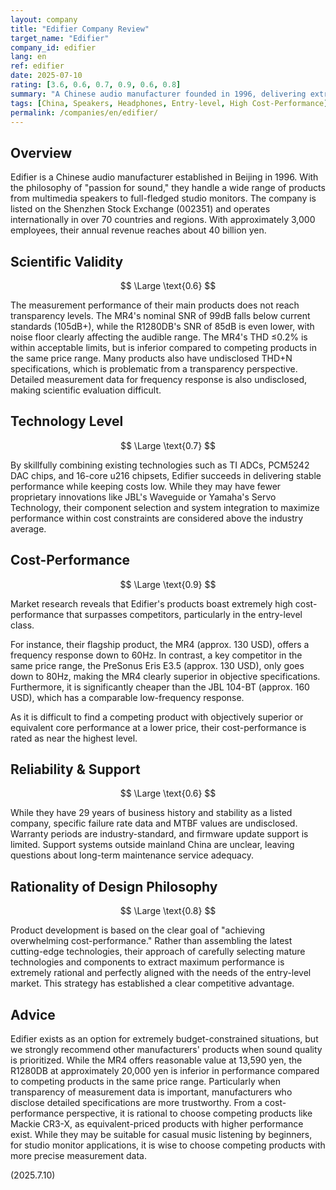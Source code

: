 ```yaml
---
layout: company
title: "Edifier Company Review"
target_name: "Edifier"
company_id: edifier
lang: en
ref: edifier
date: 2025-07-10
rating: [3.6, 0.6, 0.7, 0.9, 0.6, 0.8]
summary: "A Chinese audio manufacturer founded in 1996, delivering extremely high cost-performance that surpasses competitors, especially in the entry-level market."
tags: [China, Speakers, Headphones, Entry-level, High Cost-Performance]
permalink: /companies/en/edifier/
---
```


## Overview

Edifier is a Chinese audio manufacturer established in Beijing in 1996. With the philosophy of "passion for sound," they handle a wide range of products from multimedia speakers to full-fledged studio monitors. The company is listed on the Shenzhen Stock Exchange (002351) and operates internationally in over 70 countries and regions. With approximately 3,000 employees, their annual revenue reaches about 40 billion yen.

## Scientific Validity

$$ \Large \text{0.6} $$

The measurement performance of their main products does not reach transparency levels. The MR4's nominal SNR of 99dB falls below current standards (105dB+), while the R1280DB's SNR of 85dB is even lower, with noise floor clearly affecting the audible range. The MR4's THD ≤0.2% is within acceptable limits, but is inferior compared to competing products in the same price range. Many products also have undisclosed THD+N specifications, which is problematic from a transparency perspective. Detailed measurement data for frequency response is also undisclosed, making scientific evaluation difficult.

## Technology Level

$$ \Large \text{0.7} $$

By skillfully combining existing technologies such as TI ADCs, PCM5242 DAC chips, and 16-core u216 chipsets, Edifier succeeds in delivering stable performance while keeping costs low. While they may have fewer proprietary innovations like JBL's Waveguide or Yamaha's Servo Technology, their component selection and system integration to maximize performance within cost constraints are considered above the industry average.

## Cost-Performance

$$ \Large \text{0.9} $$

Market research reveals that Edifier's products boast extremely high cost-performance that surpasses competitors, particularly in the entry-level class.

For instance, their flagship product, the MR4 (approx. 130 USD), offers a frequency response down to 60Hz. In contrast, a key competitor in the same price range, the PreSonus Eris E3.5 (approx. 130 USD), only goes down to 80Hz, making the MR4 clearly superior in objective specifications. Furthermore, it is significantly cheaper than the JBL 104-BT (approx. 160 USD), which has a comparable low-frequency response.

As it is difficult to find a competing product with objectively superior or equivalent core performance at a lower price, their cost-performance is rated as near the highest level.

## Reliability & Support

$$ \Large \text{0.6} $$

While they have 29 years of business history and stability as a listed company, specific failure rate data and MTBF values are undisclosed. Warranty periods are industry-standard, and firmware update support is limited. Support systems outside mainland China are unclear, leaving questions about long-term maintenance service adequacy.

## Rationality of Design Philosophy

$$ \Large \text{0.8} $$

Product development is based on the clear goal of "achieving overwhelming cost-performance." Rather than assembling the latest cutting-edge technologies, their approach of carefully selecting mature technologies and components to extract maximum performance is extremely rational and perfectly aligned with the needs of the entry-level market. This strategy has established a clear competitive advantage.

## Advice

Edifier exists as an option for extremely budget-constrained situations, but we strongly recommend other manufacturers' products when sound quality is prioritized. While the MR4 offers reasonable value at 13,590 yen, the R1280DB at approximately 20,000 yen is inferior in performance compared to competing products in the same price range. Particularly when transparency of measurement data is important, manufacturers who disclose detailed specifications are more trustworthy. From a cost-performance perspective, it is rational to choose competing products like Mackie CR3-X, as equivalent-priced products with higher performance exist. While they may be suitable for casual music listening by beginners, for studio monitor applications, it is wise to choose competing products with more precise measurement data.

(2025.7.10)